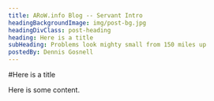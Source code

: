 ```yaml
---
title: ARoW.info Blog -- Servant Intro
headingBackgroundImage: img/post-bg.jpg
headingDivClass: post-heading
heading: Here is a title
subHeading: Problems look mighty small from 150 miles up
postedBy: Dennis Gosnell
---
```

#Here is a title

Here is some content.

